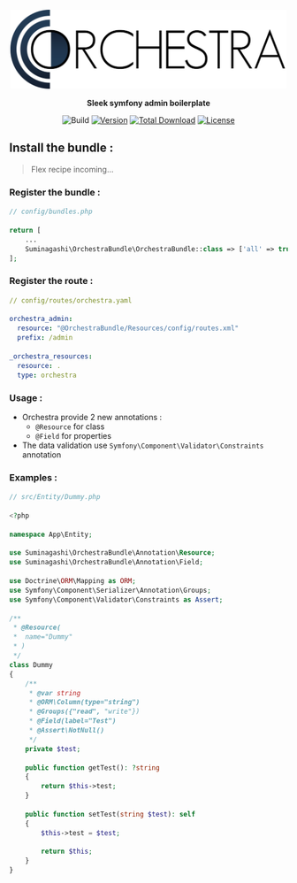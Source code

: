 <p align="center"><img alt="orchestra" src="./public/img/orchestra.png" width="500"/></p>

<p align="center">
<b>Sleek symfony admin boilerplate</b>
</p>

<p align="center">
    <img src="https://github.com/suminagashi/orchestra/workflows/Build/badge.svg?branch=master" alt="Build">
    <a href="https://packagist.org/packages/suminagashi/orchestra"><img src="https://poser.pugx.org/suminagashi/orchestra/version" alt="Version"></a>
    <a href="https://packagist.org/packages/suminagashi/orchestra"><img src="https://poser.pugx.org/suminagashi/orchestra/downloads" alt="Total Download"></a>
    <a href="https://packagist.org/packages/suminagashi/orchestra"><img src="https://poser.pugx.org/suminagashi/orchestra/license" alt="License"></a>
</p>

## Install the bundle :

> Flex recipe incoming...

### Register the bundle :

``` php
// config/bundles.php

return [
    ...
    Suminagashi\OrchestraBundle\OrchestraBundle::class => ['all' => true],
];
```

### Register the route :

``` yaml
// config/routes/orchestra.yaml

orchestra_admin:
  resource: "@OrchestraBundle/Resources/config/routes.xml"
  prefix: /admin

_orchestra_resources:
  resource: .
  type: orchestra
```

### Usage :

- Orchestra provide 2 new annotations :
    - `@Resource` for class
    - `@Field` for properties
- The data validation use `Symfony\Component\Validator\Constraints` annotation


### Examples :

``` php
// src/Entity/Dummy.php

<?php

namespace App\Entity;

use Suminagashi\OrchestraBundle\Annotation\Resource;
use Suminagashi\OrchestraBundle\Annotation\Field;

use Doctrine\ORM\Mapping as ORM;
use Symfony\Component\Serializer\Annotation\Groups;
use Symfony\Component\Validator\Constraints as Assert;

/**
 * @Resource(
 *  name="Dummy"
 * )
 */
class Dummy
{
    /**
     * @var string
     * @ORM\Column(type="string")
     * @Groups({"read", "write"})
     * @Field(label="Test")
     * @Assert\NotNull()
     */
    private $test;

    public function getTest(): ?string
    {
        return $this->test;
    }

    public function setTest(string $test): self
    {
        $this->test = $test;

        return $this;
    }
}
```
